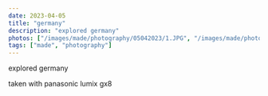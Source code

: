 ```yaml
---
date: 2023-04-05
title: "germany"
description: "explored germany"
photos: ["/images/made/photography/05042023/1.JPG", "/images/made/photography/05042023/2.JPG", "/images/made/photography/05042023/3.JPG", "/images/made/photography/05042023/4.JPG", "/images/made/photography/05042023/5.JPG", "/images/made/photography/05042023/6.JPG", "/images/made/photography/05042023/7.JPG", "/images/made/photography/05042023/8.JPG", "/images/made/photography/05042023/9.JPG"]
tags: ["made", "photography"]
---
```

explored germany

taken with panasonic lumix gx8